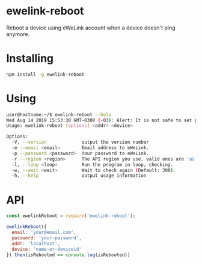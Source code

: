 # ewelink-reboot
Reboot a device using eWeLink account when a device doesn't ping anymore. 

# Installing

```sh
npm install -g ewelink-reboot 
```

# Using

```bash
user@hostname:~/$ ewelink-reboot --help
Wed Aug 14 2019 15:53:30 GMT-0300 (-03): Alert: It is not safe to set passwords on environment variables.
Usage: ewelink-reboot [options] <addr> <device>

Options:
  -V, --version             output the version number
  -e --email <email>        Email address to eWeLink.
  -p --password <password>  Your password to eWeLink.
  -r --region <region>      The API region you use, valid ones are 'us', 'eu' and 'cn'.
  -l, --loop <loop>         Run the program in loop, checking.
  -w, --wait <wait>         Wait to check again (Default: 300).
  -h, --help                output usage information
```

# API

```js
const ewelinkReboot = require('ewelink-reboot');

ewelinkReboot({
  email: 'your@email.com',
  password: 'your-password',
  addr: 'localhost',
  device: 'name-or-deviceid'
}).then(isRebooted => console.log(isRebooted))
```
